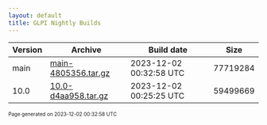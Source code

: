 ```yaml
---
layout: default
title: GLPI Nightly Builds
---
```


Version|Archive|Build date|Size
---|---|---|---
main|[main-4805356.tar.gz](main-4805356.tar.gz)|2023-12-02 00:32:58 UTC|77719284
10.0|[10.0-d4aa958.tar.gz](10.0-d4aa958.tar.gz)|2023-12-02 00:25:25 UTC|59499669

<font size="1">Page generated on 2023-12-02 00:32:58 UTC</font>
